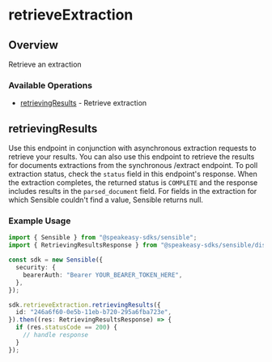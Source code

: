 # retrieveExtraction

## Overview

Retrieve an extraction

### Available Operations

* [retrievingResults](#retrievingresults) - Retrieve extraction

## retrievingResults

Use this endpoint in conjunction with asynchronous extraction requests to retrieve your results. You can also use this endpoint to retrieve the results for documents extractions from the synchronous /extract endpoint. To poll extraction status, check the `status` field in this endpoint's response. When the extraction completes, the returned status is `COMPLETE` and the response includes results in the `parsed_document` field.  For fields in the extraction for which Sensible couldn't find a value, Sensible returns null.

### Example Usage

```typescript
import { Sensible } from "@speakeasy-sdks/sensible";
import { RetrievingResultsResponse } from "@speakeasy-sdks/sensible/dist/sdk/models/operations";

const sdk = new Sensible({
  security: {
    bearerAuth: "Bearer YOUR_BEARER_TOKEN_HERE",
  },
});

sdk.retrieveExtraction.retrievingResults({
  id: "246a6f60-0e5b-11eb-b720-295a6fba723e",
}).then((res: RetrievingResultsResponse) => {
  if (res.statusCode == 200) {
    // handle response
  }
});
```
